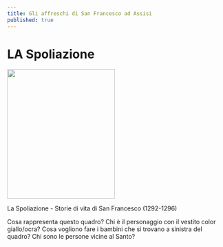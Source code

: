 ```yaml
---
title: Gli affreschi di San Francesco ad Assisi
published: true
---
```

# LA Spoliazione

<img src="https://www.lavoce.it/wp-content/uploads/2013/09/rinuncia-alle-vesti.jpg"
                         width="250" height="300">
                         

La Spoliazione - Storie di vita di San Francesco (1292-1296)

Cosa rappresenta questo quadro?
Chi è il personaggio con il vestito color giallo/ocra?
Cosa vogliono fare i bambini che si trovano a sinistra del quadro?
Chi sono le persone vicine al Santo?
